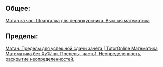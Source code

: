 Общее:
---
[ Матан за час. Шпаргалка для первокурсника. Высшая математика](https://www.youtube.com/watch?v=A4zYWofyQLE&t=162s)

Пределы:
---
[ Матан. Пределы для успешной сдачи зачёта | TutorOnline Математика](https://www.youtube.com/watch?v=I9TSR9rrwxQ&t=260s&ab_channel=TutorOnline-%D0%9E%D0%93%D0%AD%D0%B8%D0%95%D0%93%D0%AD%2C%D1%83%D1%80%D0%BE%D0%BA%D0%B8%D0%B4%D0%BB%D1%8F%D1%88%D0%BA%D0%BE%D0%BB%D1%8C%D0%BD%D0%B8%D0%BA%D0%BE%D0%B2)
[Математика без Ху%!ни. Пределы, часть1. Неопределенность, раскрытие неопределенностей.](https://www.youtube.com/watch?v=cYRDI5_uAH8&ab_channel=SergejKuts)
